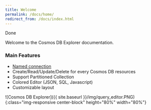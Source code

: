 ```yaml
---
title: Welcome
permalink: /docs/home/
redirect_from: /docs/index.html
---
```


<span class="label label-success">Done</span>

Welcome to the Cosmos DB Explorer documentation.

### Main Features

- [Named connection](/docs/add-account/)
- Create/Read/Update/Delete for every Cosmos DB resources
- Support Partitioned Collection
- Colored Editor (JSON, SQL, Javascript)
- Customizable layout

![Cosmos DB Explorer]({{ site.baseurl }}/img/query_editor.PNG){:class="img-responsive center-block" height="80%" width="80%"}